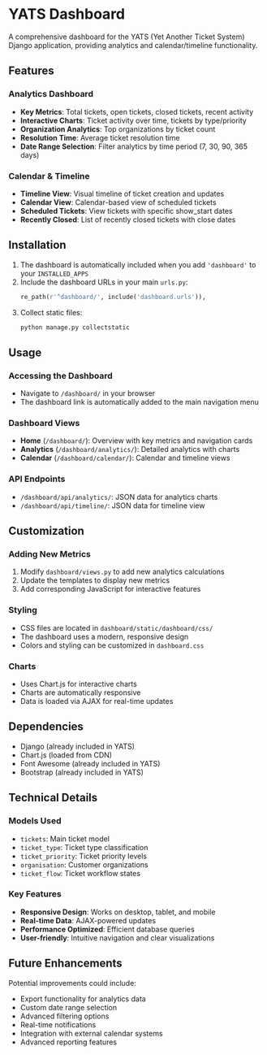 # YATS Dashboard

A comprehensive dashboard for the YATS (Yet Another Ticket System) Django application, providing analytics and calendar/timeline functionality.

## Features

### Analytics Dashboard
- **Key Metrics**: Total tickets, open tickets, closed tickets, recent activity
- **Interactive Charts**: Ticket activity over time, tickets by type/priority
- **Organization Analytics**: Top organizations by ticket count
- **Resolution Time**: Average ticket resolution time
- **Date Range Selection**: Filter analytics by time period (7, 30, 90, 365 days)

### Calendar & Timeline
- **Timeline View**: Visual timeline of ticket creation and updates
- **Calendar View**: Calendar-based view of scheduled tickets
- **Scheduled Tickets**: View tickets with specific show_start dates
- **Recently Closed**: List of recently closed tickets with close dates

## Installation

1. The dashboard is automatically included when you add `'dashboard'` to your `INSTALLED_APPS`
2. Include the dashboard URLs in your main `urls.py`:
   ```python
   re_path(r'^dashboard/', include('dashboard.urls')),
   ```
3. Collect static files:
   ```bash
   python manage.py collectstatic
   ```

## Usage

### Accessing the Dashboard
- Navigate to `/dashboard/` in your browser
- The dashboard link is automatically added to the main navigation menu

### Dashboard Views
- **Home** (`/dashboard/`): Overview with key metrics and navigation cards
- **Analytics** (`/dashboard/analytics/`): Detailed analytics with charts
- **Calendar** (`/dashboard/calendar/`): Calendar and timeline views

### API Endpoints
- `/dashboard/api/analytics/`: JSON data for analytics charts
- `/dashboard/api/timeline/`: JSON data for timeline view

## Customization

### Adding New Metrics
1. Modify `dashboard/views.py` to add new analytics calculations
2. Update the templates to display new metrics
3. Add corresponding JavaScript for interactive features

### Styling
- CSS files are located in `dashboard/static/dashboard/css/`
- The dashboard uses a modern, responsive design
- Colors and styling can be customized in `dashboard.css`

### Charts
- Uses Chart.js for interactive charts
- Charts are automatically responsive
- Data is loaded via AJAX for real-time updates

## Dependencies

- Django (already included in YATS)
- Chart.js (loaded from CDN)
- Font Awesome (already included in YATS)
- Bootstrap (already included in YATS)

## Technical Details

### Models Used
- `tickets`: Main ticket model
- `ticket_type`: Ticket type classification
- `ticket_priority`: Ticket priority levels
- `organisation`: Customer organizations
- `ticket_flow`: Ticket workflow states

### Key Features
- **Responsive Design**: Works on desktop, tablet, and mobile
- **Real-time Data**: AJAX-powered updates
- **Performance Optimized**: Efficient database queries
- **User-friendly**: Intuitive navigation and clear visualizations

## Future Enhancements

Potential improvements could include:
- Export functionality for analytics data
- Custom date range selection
- Advanced filtering options
- Real-time notifications
- Integration with external calendar systems
- Advanced reporting features
